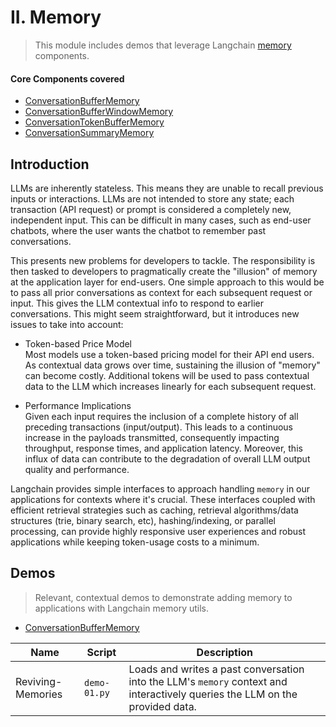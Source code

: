 # II. Memory

> This module includes demos that leverage Langchain [memory] components.

#### Core Components covered

- [ConversationBufferMemory]
- [ConversationBufferWindowMemory]
- [ConversationTokenBufferMemory]
- [ConversationSummaryMemory]

## Introduction

LLMs are inherently stateless. This means they are unable to recall previous inputs or interactions. LLMs are not intended to store any state; each transaction (API request) or prompt is considered a completely new, independent input. This can be difficult in many cases, such as end-user chatbots, where the user wants the chatbot to remember past conversations.

This presents new problems for developers to tackle. The responsibility is then tasked to developers to pragmatically create the "illusion" of memory at the application layer for end-users. One simple approach to this would be to pass all prior conversations as context for each subsequent request or input. This gives the LLM contextual info to respond to earlier conversations. This might seem straightforward, but it introduces new issues to take into account:

- Token-based Price Model  
  Most models use a token-based pricing model for their API end users. As contextual data grows over time, sustaining the illusion of "memory" can become costly. Additional tokens will be used to pass contextual data to the LLM which increases linearly for each subsequent request.

- Performance Implications  
  Given each input requires the inclusion of a complete history of all preceding transactions (input/output). This leads to a continuous increase in the payloads transmitted, consequently impacting throughput, response times, and application latency. Moreover, this influx of data can contribute to the degradation of overall LLM output quality and performance.

Langchain provides simple interfaces to approach handling `memory` in our applications for contexts where it's crucial. These interfaces coupled with efficient retrieval strategies such as caching, retrieval algorithms/data structures (trie, binary search, etc), hashing/indexing, or parallel processing, can provide highly responsive user experiences and robust applications while keeping token-usage costs to a minimum.

## Demos

> Relevant, contextual demos to demonstrate adding memory to applications with Langchain memory utils.

- [ConversationBufferMemory]

| Name              | Script       | Description                                                                                                                  |
| ----------------- | ------------ | ---------------------------------------------------------------------------------------------------------------------------- |
| Reviving-Memories | `demo-01.py` | Loads and writes a past conversation into the LLM's `memory` context and interactively queries the LLM on the provided data. |

[//]: # "These are reference links used in the body of this note and get stripped out when the markdown processor does 
its job. There is no need to format nicely because it shouldn't be seen. 
Thanks SO - http://stackoverflow.com/questions/4823468/store-comments-in-markdown-syntax"
[memory]: https://python.langchain.com/docs/modules/memory/
[ConversationBufferMemory]: https://python.langchain.com/docs/modules/memory/types/buffer
[ConversationBufferWindowMemory]: https://python.langchain.com/docs/modules/memory/types/buffer_window
[ConversationTokenBufferMemory]: https://python.langchain.com/docs/modules/memory/types/token_buffer
[ConversationSummaryMemory]: https://python.langchain.com/docs/modules/memory/types/summary

